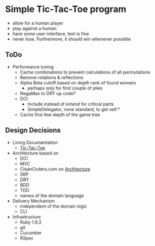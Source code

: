 # Simple Tic-Tac-Toe program

- allow for a human player
- play against a human
- have some user interface, text is fine
- never lose.  Furthermore, it should win whenever possible


## ToDo

- Performance tuning
  - Cache combinations to prevent calculations of all permutations
  - Remove rotations & reflections
  - Alpha Beta cutoff based on depth rank of found winners 
     - perhaps only for first couple of plies
  - NegaMax to DRY up code?
  - DCI
     - Include instead of extend for critical parts
     - SimpleDelegator, none standard, to get self.*
  - Cache first few depth of the game tree


## Design Decisions

- Living Documentation
  - [Tic-Tac-Toe](http://www.relishapp.com/esambo/tic-tac-toe)
- Architecture based on
  - DCI
  - MVC
  - CleanCoders.com on [Architecture](http://www.cleancoders.com/codecast/clean-code-episode-7/show)
  - SRP
  - DRY
  - BDD
  - TDD
  - names of the domain language
- Delivery Mechanism
  - independent of the domain logic
  - CLI
- Infrastructure
  - Ruby 1.9.3
  - git
  - Cucumber
  - RSpec
